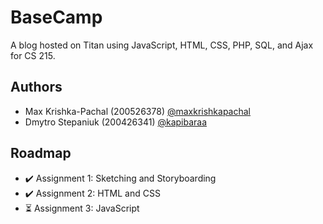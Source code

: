 
# BaseCamp

A blog hosted on Titan using JavaScript, HTML, CSS, PHP, SQL, and Ajax for CS 215.


## Authors

- Max Krishka-Pachal (200526378) [@maxkrishkapachal](https://www.github.com/maxkrishkapachal)
- Dmytro Stepaniuk (200426341) [@kapibaraa](https://www.github.com/kapibaraa)


## Roadmap

- ✔️ Assignment 1: Sketching and Storyboarding
- ✔️ Assignment 2: HTML and CSS
- ⏳ Assignment 3: JavaScript

